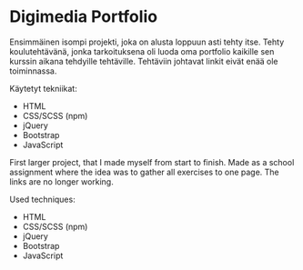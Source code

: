 <h1>Digimedia Portfolio </h1>

Ensimmäinen isompi projekti, joka on alusta loppuun asti tehty itse. Tehty koulutehtävänä, jonka tarkoituksena oli luoda oma portfolio kaikille sen kurssin aikana tehdyille tehtäville. Tehtäviin johtavat linkit eivät enää ole toiminnassa. 

Käytetyt tekniikat:

- HTML
- CSS/SCSS (npm)
- jQuery
- Bootstrap
- JavaScript

First larger project, that I made myself from start to finish. Made as a school assignment where the idea was to gather all exercises to one page. The links are no longer working.

Used techniques: 

- HTML
- CSS/SCSS (npm)
- jQuery
- Bootstrap
- JavaScript
